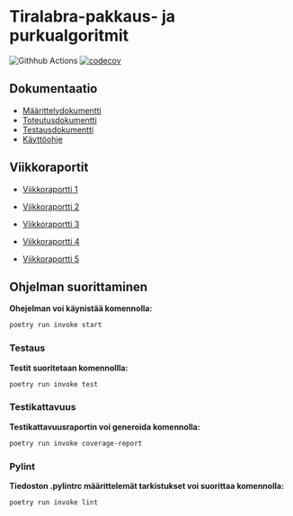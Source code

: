 # Tiralabra-pakkaus- ja purkualgoritmit
![Githhub Actions](https://github.com/Yusuboy/Tiralabra/workflows/CI/badge.svg)
[![codecov](https://codecov.io/gh/Yusuboy/Tiralabra/graph/badge.svg?token=Bpb3yvC4bp)](https://codecov.io/gh/Yusuboy/Tiralabra)

## Dokumentaatio
- [Määrittelydokumentti](https://github.com/Yusuboy/Tiralabra/blob/main/Dokumentaatio/M%C3%A4%C3%A4rittelydokumentti.md)
- [Toteutusdokumentti](https://github.com/Yusuboy/Tiralabra/blob/main/Dokumentaatio/Toteutusdokumentti.md)
- [Testausdokumentti](https://github.com/Yusuboy/Tiralabra/blob/main/Dokumentaatio/Testausdokumentti.md)
- [Käyttöohje](https://github.com/Yusuboy/Tiralabra/blob/main/Dokumentaatio/K%C3%A4ytt%C3%B6ohje.md)

## Viikkoraportit
- [Viikkoraportti 1](https://github.com/Yusuboy/Tiralabra/blob/main/Dokumentaatio/Viikkoraportit/Viikko1.md)

- [Viikkoraportti 2](https://github.com/Yusuboy/Tiralabra/blob/main/Dokumentaatio/Viikkoraportit/Viikko2.md)

- [Viikkoraportti 3](https://github.com/Yusuboy/Tiralabra/blob/main/Dokumentaatio/Viikkoraportit/viikko3.md)

- [Viikkoraportti 4](https://github.com/Yusuboy/Tiralabra/blob/main/Dokumentaatio/Viikkoraportit/viikko4.md)

- [Viikkoraportti 5](https://github.com/Yusuboy/Tiralabra/blob/main/Dokumentaatio/Viikkoraportit/viikko5.md)


## **Ohjelman suorittaminen**

 **Ohejelman voi käynistää komennolla:**
```bash
poetry run invoke start
```

### **Testaus**

**Testit suoritetaan komennollla:**
```bash
poetry run invoke test
```

### **Testikattavuus**
**Testikattavuusraportin voi generoida komennolla:**
```bash
poetry run invoke coverage-report
```

### **Pylint**
**Tiedoston .pylintrc määrittelemät tarkistukset voi suorittaa komennolla:**
```bash
poetry run invoke lint
```
